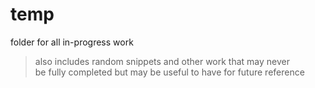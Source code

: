 temp
======
folder for all in-progress work

> also includes random snippets and other work that may never   
> be fully completed but may be useful to have for future reference
